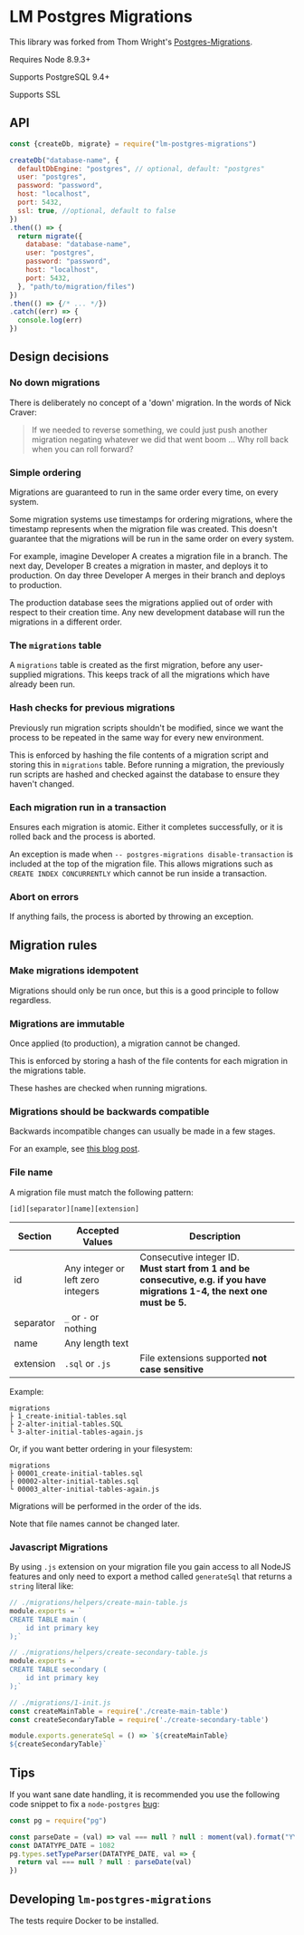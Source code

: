 # LM Postgres Migrations

This library was forked from Thom Wright's [Postgres-Migrations](https://github.com/ThomWright/postgres-migrations).

Requires Node 8.9.3+

Supports PostgreSQL 9.4+

Supports SSL

## API

```js
const {createDb, migrate} = require("lm-postgres-migrations")

createDb("database-name", {
  defaultDbEngine: "postgres", // optional, default: "postgres"
  user: "postgres",
  password: "password",
  host: "localhost",
  port: 5432,
  ssl: true, //optional, default to false
})
.then(() => {
  return migrate({
    database: "database-name",
    user: "postgres",
    password: "password",
    host: "localhost",
    port: 5432,
  }, "path/to/migration/files")
})
.then(() => {/* ... */})
.catch((err) => {
  console.log(err)
})
```

## Design decisions

### No down migrations

There is deliberately no concept of a 'down' migration. In the words of Nick Craver:

> If we needed to reverse something, we could just push another migration negating whatever we did that went boom ... Why roll back when you can roll forward?

### Simple ordering

Migrations are guaranteed to run in the same order every time, on every system.

Some migration systems use timestamps for ordering migrations, where the timestamp represents when the migration file was created. This doesn't guarantee that the migrations will be run in the same order on every system.

For example, imagine Developer A creates a migration file in a branch. The next day, Developer B creates a migration in master, and deploys it to production. On day three Developer A merges in their branch and deploys to production.

The production database sees the migrations applied out of order with respect to their creation time. Any new development database will run the migrations in a different order.

### The `migrations` table

A `migrations` table is created as the first migration, before any user-supplied migrations. This keeps track of all the migrations which have already been run.

### Hash checks for previous migrations

Previously run migration scripts shouldn't be modified, since we want the process to be repeated in the same way for every new environment.

This is enforced by hashing the file contents of a migration script and storing this in `migrations` table. Before running a migration, the previously run scripts are hashed and checked against the database to ensure they haven't changed.

### Each migration run in a transaction

Ensures each migration is atomic. Either it completes successfully, or it is rolled back and the process is aborted.

An exception is made when `-- postgres-migrations disable-transaction` is included at the top of the migration file. This allows migrations such as `CREATE INDEX CONCURRENTLY` which cannot be run inside a transaction.

### Abort on errors

If anything fails, the process is aborted by throwing an exception.

## Migration rules

### Make migrations idempotent

Migrations should only be run once, but this is a good principle to follow regardless.

### Migrations are immutable

Once applied (to production), a migration cannot be changed.

This is enforced by storing a hash of the file contents for each migration in the migrations table.

These hashes are checked when running migrations.

### Migrations should be backwards compatible

Backwards incompatible changes can usually be made in a few stages.

For an example, see [this blog post](http://www.brunton-spall.co.uk/post/2014/05/06/database-migrations-done-right/).

### File name

A migration file must match the following pattern:

`[id][separator][name][extension]`

| Section | Accepted Values | Description   |
|   ---   |         ---     |       ---     |
|   id    |   Any integer or left zero integers      |   Consecutive integer ID. <br />**Must start from 1 and be consecutive, e.g. if you have migrations 1-4, the next one must be 5.** |
|   separator | `_` or `-` or nothing | |
|   name    |   Any length text | |
|   extension   |   `.sql` or `.js` | File extensions supported **not case sensitive** |

Example:

```text
migrations
├ 1_create-initial-tables.sql
├ 2-alter-initial-tables.SQL
└ 3-alter-initial-tables-again.js
```

Or, if you want better ordering in your filesystem:

```text
migrations
├ 00001_create-initial-tables.sql
├ 00002-alter-initial-tables.sql
└ 00003_alter-initial-tables-again.js
```

Migrations will be performed in the order of the ids.

Note that file names cannot be changed later.

### Javascript Migrations

By using `.js` extension on your migration file you gain access to all NodeJS features and only need to export a method called `generateSql` that returns a `string` literal like:

```js
// ./migrations/helpers/create-main-table.js
module.exports = `
CREATE TABLE main (
    id int primary key
);`

// ./migrations/helpers/create-secondary-table.js
module.exports = `
CREATE TABLE secondary (
    id int primary key
);`

// ./migrations/1-init.js
const createMainTable = require('./create-main-table')
const createSecondaryTable = require('./create-secondary-table')

module.exports.generateSql = () => `${createMainTable}
${createSecondaryTable}`
```

## Tips

If you want sane date handling, it is recommended you use the following code snippet to fix a `node-postgres` [bug](https://github.com/brianc/node-postgres/issues/818):

```js
const pg = require("pg")

const parseDate = (val) => val === null ? null : moment(val).format("YYYY-MM-DD")
const DATATYPE_DATE = 1082
pg.types.setTypeParser(DATATYPE_DATE, val => {
  return val === null ? null : parseDate(val)
})
```

## Developing `lm-postgres-migrations`

The tests require Docker to be installed.
